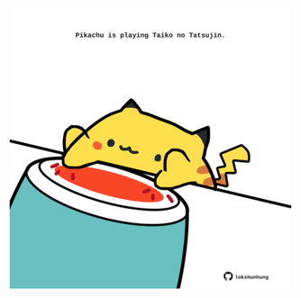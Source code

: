 <!-- built at 13/01/2023, 05:00:55 UTC -->
<p align="center">
  <img width="500" height="500" src="./ReadmeImage.svg">
</p>
